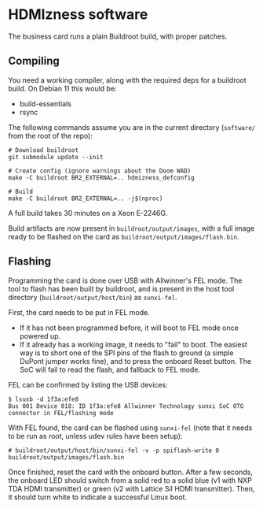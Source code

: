 # HDMIzness software

The business card runs a plain Buildroot build, with proper patches.

## Compiling

You need a working compiler, along with the required deps for a buildroot build. On Debian 11 this
would be:

- build-essentials
- rsync

The following commands assume you are in the current directory (`software/` from the root of the
repo):

```
# Download buildroot
git submodule update --init

# Create config (ignore warnings about the Doom WAD)
make -C buildroot BR2_EXTERNAL=.. hdmizness_defconfig

# Build
make -C buildroot BR2_EXTERNAL=.. -j$(nproc)
```

A full build takes 30 minutes on a Xeon E-2246G.

Build artifacts are now present in `buildroot/output/images`, with a full image ready to be flashed
on the card as `buildroot/output/images/flash.bin`.

## Flashing

Programming the card is done over USB with Allwinner's FEL mode. The tool to flash has been built
by buildroot, and is present in the host tool directory (`buildroot/output/host/bin`) as
`sunxi-fel`.

First, the card needs to be put in FEL mode.

- If it has not been programmed before, it will boot to FEL mode once powered up.
- If it already has a working image, it needs to "fail" to boot. The easiest way is to short one of
  the SPI pins of the flash to ground (a simple DuPont jumper works fine), and to press the onboard
  Reset button. The SoC will fail to read the flash, and fallback to FEL mode.

FEL can be confirmed by listing the USB devices:

```
$ lsusb -d 1f3a:efe8
Bus 001 Device 018: ID 1f3a:efe8 Allwinner Technology sunxi SoC OTG connector in FEL/flashing mode
```

With FEL found, the card can be flashed using `sunxi-fel` (note that it needs to be run as root,
unless udev rules have been setup):

```
# buildroot/output/host/bin/sunxi-fel -v -p spiflash-write 0 buildroot/output/images/flash.bin
```

Once finished, reset the card with the onboard button. After a few seconds, the onboard LED should
switch from a solid red to a solid blue (v1 with NXP TDA HDMI transmitter) or green (v2 with Lattice
SiI HDMI transmitter). Then, it should turn white to indicate a successful Linux boot.
